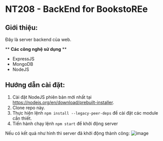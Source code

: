 # NT208 - BackEnd for BookstoREe

## Giới thiệu:
Đây là server backend của web.

** **Các công nghệ sử dụng** **
- ExpressJS
- MongoDB
- NodeJS

## Hướng dẫn cài đặt:
1. Cài đặt NodeJS phiên bản mới nhất tại https://nodejs.org/en/download/prebuilt-installer.
2. Clone repo này.
3. Thực hiện lệnh `npm install --legacy-peer-deps` để cài đặt các module cần thiết.
4. Tiến hành chạy lệnh `npm start` để khởi động server

Nếu có kết quả như hình thì server đã khởi động thành công:
![image](https://github.com/qub1tt/Backend_NT208_Project/assets/91910146/92511b6e-65ae-4b49-b16a-c04f819807a9)
